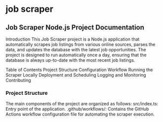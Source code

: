 # job scraper

## Job Scraper Node.js Project Documentation

Introduction
This Job Scraper project is a Node.js application that automatically scrapes job listings from various online sources, parses the data, and updates the database with the latest job opportunities. The project is designed to run automatically once a day, ensuring that the database is always up-to-date with the most recent job listings.

Table of Contents
Project Structure
Configuration
Workflow
Running the Scraper Locally
Deployment and Scheduling
Logging and Monitoring
Contributing

### Project Structure
The main components of the project are organized as follows:
src/index.ts: Entry point of the application.
.github/workflows/: Contains the GitHub Actions workflow configuration file for automating the scraper execution.
